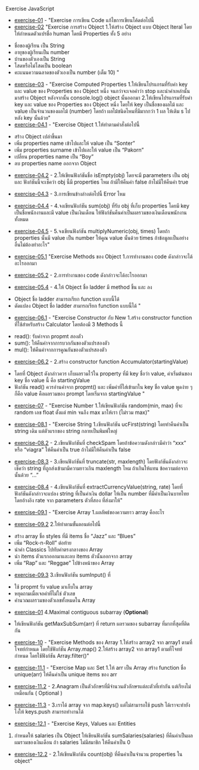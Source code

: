 Exercise JavaScript

* [exercise-01](https://github.com/sher-n/Homework_codecamp_8/blob/main/Advanced%20JS/exercise1.html) - "Exercise การเขียน Code แก้ไขการเขียนโค้ดต่อไปนี้
* [exercise-02](https://github.com/sher-n/Homework_codecamp_8/blob/main/Advanced%20JS/exercise2.html) 
"Exercise การสร้าง Object
1.ให้สร้าง Object แบบ Object Iteral โดยให้กำหนดตัวแปรชื่อ human โดยมี Properties ทั้ง 5 อย่าง
- ชื่อของผู้เรียน เป็น String
- อายุของผู้เรียนเป็น number
- บ้านของตัวเองเป็น String
- โสดหรือไม่โสดเป็น boolean
- คะแนนความฉลาดของตัวเองเป็น number (เต็ม 10)
"
* [exercise-03](https://github.com/sher-n/Homework_codecamp_8/blob/main/Advanced%20JS/exercise3.html) - 
"Exercise Computed Properties
1.ให้เขียนโปรแกรมที่รับค่า key และ value ของ Properties ของ Object หนึ่ง จนกว่าจะเจอคำว่า stop 
และนำค่าเหล่านั้นมาสร้าง Object หลังจากนั้น console.log() object นั้นออกมา
2.ให้เขียนโปรแกรมที่รับค่า key และ value ของ Properties ของ Object หนึ่ง โดยให้ key เป็นชื่อของผลไม้ 
และ value เป็นจำนวนของผลไม้ (number) โดยถ้า ผลไม้ชนิดไหนที่มีมากกว่า 1 ผล ให้เติม s ไปหลัง key นั้นด้วย"
* [exercise-04.1](https://github.com/sher-n/Homework_codecamp_8/blob/main/Advanced%20JS/exercise4.1.html) - 
"Exercise Object
1.ให้ทำตามคำสั่งต่อไปนี้
- สร้าง Object เปล่าขึ้นมา
- เพิ่ม properties name เข้าไปและให้ value เป็น “Sonter”
- เพิ่ม properties surname เข้าไปและให้ value เป็น “Pakorn”
- เปลี่ยน properties name เป็น “Boy”
- ลบ properties name ออกจาก Object

* [exercise-04.2](https://github.com/sher-n/Homework_codecamp_8/blob/main/Advanced%20JS/exercise4.2.html) - 
2.ให้เขียนฟังก์ชันชื่อ isEmpty(obj) โดยจะมี parameters เป็น obj และ ฟังก์ชันนี้จะเช็คว่า obj นี้มี properties ไหม 
ถ้ามีให้คืนค่า false ถ้าไม่มีให้คืนค่า true

* [exercise-04.3](https://github.com/sher-n/Homework_codecamp_8/blob/main/Advanced%20JS/exercise4.3.html) - 
3.การเขียนข้างล่างต่อไปนี้ Error ไหม

* [exercise-04.4](https://github.com/sher-n/Homework_codecamp_8/blob/main/Advanced%20JS/exercise4.4.html) -
4.จงเขียนฟังก์ชัน sum(obj) ที่รับ obj ที่เก็บ properties โดยมี key เป็นชื่อพนักงานและมี value เป็นเงินเดือน 
ให้ฟังก์ชันคืนค่าเป็นผลรวมของเงินเดือนพนักงานทั้งหมด

* [exercise-04.5](https://github.com/sher-n/Homework_codecamp_8/blob/main/Advanced%20JS/exercise4.5.html) - 
5.จงเขียนฟังก์ชัน multiplyNumeric(obj, times) โดยถ้า properties นั้นมี value เป็น number 
ให้คูณ value นั้นด้วย times ถ้าข้อมูลเเป็นอย่างอื่นไม่ต้องทำอะไร"
* [exercise-05.1](https://github.com/sher-n/Homework_codecamp_8/blob/main/Advanced%20JS/exercise4.2.html) 
"Exercise Methods ของ Object
1.การทำงานของ code ดังกล่าวจะได้อะไรออกมา 
* [exercise-05.2]() - 
2.การทำงานของ code ดังกล่าวจะได้อะไรออกมา
* [exercise-05.4](https://github.com/sher-n/Homework_codecamp_8/blob/main/Advanced%20JS/exercise5.4.html) - 4.ให้ Object ชื่อ ladder มี method ขึ้น และ ลง
- Object ชื่อ ladder สามารถเรียก function แบบนี้ได้
- ดัดแปลง Object ชื่อ ladder สามารถเรียก function แบบนี้ได้
"
* [exercise-06.1](https://github.com/sher-n/Homework_codecamp_8/blob/main/Advanced%20JS/exercise6.1.html) - "Exercise Constructor กับ New
1.สร้าง constructor function ที่ใช้สำหรับสร้าง Calculator โดยต้องมี 3 Methods นี้
- read(): รับค่าจาก propmt สองตัว
- sum(): ให้คืนค่าจากการบวกกันของตัวแปรสองตัว
- mul(): ให้คืนค่าจากการคูณกันของตัวแปรสองตัว

* [exercise-06.2](https://github.com/sher-n/Homework_codecamp_8/blob/main/Advanced%20JS/exercise6.2.html) - 2.สร้าง constructor function Accumulator(startingValue)
- โดยที่ Object ดังกล่าวควร เก็บผลรวมไว้ใน property ที่มี key ชื่อว่า value, ค่าเริ่มต้นของ key ชื่อ value นี้ คือ startingValue
- ฟังก์ชัน read() ควรอ่านค่าจาก propmt() และ เพิ่มค่าที่ใส่เข้ามาใน key ชื่อ value
พูดง่าย ๆ ก็คือ value คือผลรวมของ prompt โดยเริ่มจาก startingValue
"
* [exercise-07](https://github.com/sher-n/Homework_codecamp_8/blob/main/Advanced%20JS/exercise7.html) - "Exercise Number
1.ให้เขียนฟังก์ชัน random(min, max) ที่จะ random เลข float ตั้งแต่ min จนถึง max มาให้เรา (ไม่รวม max)"
* [exercise-08.1](https://github.com/sher-n/Homework_codecamp_8/blob/main/Advanced%20JS/exercise8.1.html) - "Exercise String
1.เขียนฟังก์ชัน ucFirst(string) โดยทำคืนค่าเป็น string เดิม แต่ตัวแรกของ string กลายเป็นพิมพ์ใหญ่

* [exercise-08.2](https://github.com/sher-n/Homework_codecamp_8/blob/main/Advanced%20JS/exercise8.2.html) - 2.เขียนฟังก์ชันที่ checkSpam โดยถ้าข้อความดังกล่าวมีคำว่า “xxx” หรือ “viagra” ให้คืนค่าเป็น true ถ้าไม่มีให้คืนค่าเป็น false

* [exercise-08.3](https://github.com/sher-n/Homework_codecamp_8/blob/main/Advanced%20JS/exercise8.3.html) - 3.เขียนฟังก์ชันที่ truncate(str, maxlength) โดยฟังก์ชันดังกล่าวจะเช็คว่า string 
ที่ถูกส่งเข้ามามีความยาวเกิน maxlength ไหม ถ้าเกินให้แทน ข้อความต่อจากนั้นด้วย “...”

* [exercise-08.4](https://github.com/sher-n/Homework_codecamp_8/blob/main/Advanced%20JS/exercise8.4.html) - 4.เขียนฟังก์ชันที่ extractCurrencyValue(string, rate) โดยที่ฟังก์ชันดังกล่าวจะแปลง string ที่เป็นค่าเงิน dollar 
ให้เป็น number ที่มีค่าเป็นเงินบาทไทย โดยอ้างอิง  rate จาก parameters ตัวที่สอง ที่ส่งมาให้"
* [exercise-09.1](https://github.com/sher-n/Homework_codecamp_8/blob/main/Advanced%20JS/exercise9.1.html) - "Exercise Array
1.ผลลัพธ์ของความยาว array คืออะไร

* [exercise-09.2](https://github.com/sher-n/Homework_codecamp_8/blob/main/Advanced%20JS/exercise9.2.html)
2.ให้ทำตามขั้นตอนต่อไปนี้
- สร้าง array ชื่อ styles ที่มี items ชื่อ “Jazz” และ “Blues”
- เพิ่ม “Rock-n-Roll” ต่อท้าย
- นำค่า Classics ไปทับค่าตรงกลางของ Array
- นำ items ตัวแรกออกมาและลบ items ตัวนั้นออกจาก array
- เพิ่ม “Rap” และ “Reggae” ไปข้างหน้าของ Array

* [exercise-09.3](https://github.com/sher-n/Homework_codecamp_8/blob/main/Advanced%20JS/exercise9.3.html) 
3.เขียนฟังก์ชัน sumInput() ที่
- ใช้ propmt รับ value มาเก็บใน array
- หยุดถามเมื่อเจอค่าที่ไม่ใช่ ตัวเลข
- คำนวณผลรวมของตัวเลขทั้งหมดใน Array

* [exercise-01]()
4.Maximal contiguous subarray (**Optional**)
- ให้เขียนฟังก์ชัน getMaxSubSum(arr) ที่ return ผลรวมของ subarray ที่มากที่สุดที่ติดกัน

* [exercise-10]() - "Exercise Methods ของ Array
1.ให้สร้าง array2 จาก array1 ตามที่โจทย์กำหนด โดยใช้ฟังก์ชัน Array.map()
2.ให้สร้าง array2 จาก array1 ตามที่โจทย์กำหนด โดยใช้ฟังก์ชัน Array.filter()"
* [exercise-11.1]() - "Exercise Map และ Set
1.ให้ arr เป็น Array สร้าง function ชื่อ unique(arr) ให้คืนค่าเป็น unique items ของ arr

* [exercise-11.2](https://github.com/sher-n/Homework_codecamp_8/blob/main/Advanced%20JS/exercise11.2.html) - 2.Anagram เป็นตัวอักษรที่มีจำนวนตัวอักษรแต่ละตัวที่เท่ากัน แต่เรียงไม่เหมือนกัน ( Optional )
* [exercise-11.3](https://github.com/sher-n/Homework_codecamp_8/blob/main/Advanced%20JS/exercise11.3.html) - 3.เราได้ array จาก map.keys() แต่ไม่สามารถใช้ push ได้เราจะทำยังไงให้ keys.push สามารถทำงานได้
* [exercise-12.1]() - "Exercise Keys, Values และ Entities
1. กำหนดให้ salaries เป็น Object ให้เขียนฟังก์ชัน sumSalaries(salaries) ที่คืนค่าเป็นผลผมรวมของเงินเดือน 
ถ้า salaries ไม่มีสมาชิก ให้คืนค่าเป็น 0
* [exercise-12.2]() - 2.ให้เขียนฟังก์ชัน count(obj) ที่คืนค่าเป็นจำนวน properties ใน object"
